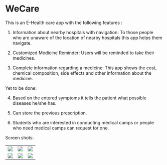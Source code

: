 # WeCare

This is an E-Health care app with the following features : 

1) Information about nearby hospitals with navigation: To those people who are unaware of the location of nearby hospitals this app helps them navigate.

2) Customized Medicine Reminder: Users will be reminded to take their medicines.

3) Complete information regarding a medicine: This app shows the cost, chemical composition, side effects and other information about the medicine.


Yet to be done:


4) Based on the entered symptoms it tells the patient what possible diseases he/she has.

5) Can store the previous prescription.

6) Students who are interested in conducting medical camps or people who need medical camps can request for one.

Screen shots:

<table>
  <tr>
    <td><img src = "https://user-images.githubusercontent.com/43813629/63645564-ac967a80-c71e-11e9-9b72-be1acdd37246.jpg"></td>
   <td><img src = "https://user-images.githubusercontent.com/43813629/63645604-ee73f080-c71f-11e9-91c9-42971f7335ca.jpg"></td>
  <td><img src = "https://user-images.githubusercontent.com/43813629/63645630-68a47500-c720-11e9-9a64-796a03f0b6b7.jpg"></td>
  </tr>
  <tr>
    <td><img src = "https://user-images.githubusercontent.com/43813629/63645614-35fa7c80-c720-11e9-8559-3ecd30beb01c.jpg"></td>
  <td><img src = "https://user-images.githubusercontent.com/43813629/63645582-6beb3100-c71f-11e9-8122-3b8bad2dbb0e.jpg"></td>
  <td><img src = "https://user-images.githubusercontent.com/43813629/63645598-cab0aa80-c71f-11e9-8ddf-0d34bc5fae3d.jpg"></td>
  </tr>
  </table>
